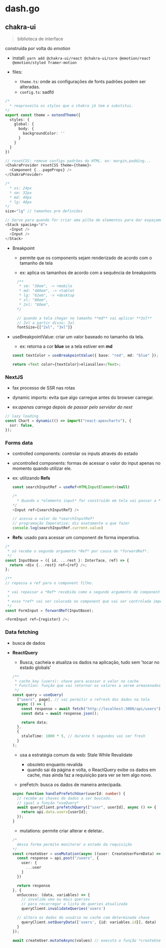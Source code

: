 # dash.go

## chakra-ui

> biblioteca de interface

construída por volta do _emotion_

- install: `yarn add @chakra-ui/react @chakra-ui/core @emotion/react @emotion/styled framer-motion`

- files:
  - `theme.ts`: onde as configurações de fonts padrões podem ser alteradas.
  - `config.ts`: sadfd

```ts
/*
  * reaproveita os styles que o chakra já tem e substitui.
*/
export const theme = extendTheme({
  styles: {
    global: {
      body: {
        backgroundColor: ''
      }
    }
  }
})

// resetCSS: remove configs padrões do HTML. ex: margin,padding...
<ChakraProvider resetCSS theme={theme}>
  <Component {...pageProps} />
</ChakraProvider>

/*
  * xs: 24px
  * sm: 32px
  * md: 40px
  * lg: 48px
*/
size="lg" // tamanhos pre definidos

// Serve para quando for criar uma pilha de elementos para dar espaçamento entre eles
<Stack spacing="4">
  <Input />
  <Input />
</Stack>
```

- Breakpoint

  - permite que os components sejam renderizado de acordo com o tamanho de tela

  - ex: aplica os tamanhos de acordo com a sequência de breakpoints

  ```ts
    /**
     * sm: "30em", -> +mobile
     * md: "480em", -> +tablet
     * lg: "62em", -> +desktop
     * xl: "80em",
     * 2xl: "80em",
    */

    // quando a tela chegar no tamanho **md** vai aplicar **3xl**
    // 2xl a partir disso: 3xl
    fontSize={["2xl", "3xl"]}
  ```

- useBreakpointValue: criar um valor baseado no tamanho da tela.

  - ex: retorna a cor **blue** se a tela estiver em **md**

  ```ts
  const textColor = useBreakpointValue({ base: "red", md: "blue" });

  return <Text color={textColor}>eliasallex</Text>;
  ```

### NextJS

- fax processo de SSR nas rotas

- dynamic imports: evita que algo carregue antes do browser carregar.

- ex:_apenas carrega depois de passar pelo servidor do next_

```ts
// lazy loading
const Chart = dynamic(() => import("react-apexcharts"), {
  ssr: false,
});
```

### Forms data

- controlled components: controlar os inputs através do estado
- uncontrolled components: formas de acessar o valor do input apenas no momento quando utilizar ele.
- ex: utilizando **Refs**

  ```ts
  const searchInputRef = useRef<HTMLInputElement>(null)

  /*
    * Quando o *elemento input* for construído em tela vai passar a *ref* dela para a variável *searchInputRef*
  */
  <Input ref={searchInputRef} />

  // acessa o valor da *searchInputRef*
  // programação Imperativa: diz exatamente o que fazer
  console.log(searchInputRef.current.value)
  ```

- **Refs**: usado para acessar um component de forma imperativa.

```ts
/*
 * só recebe o segundo argumento *Ref* por causa do *forwardRef*.
 */
const InputBase = ({ id, ...rest }: Interface, ref) => {
  return <div {...rest} ref={ref} />;
};

/**
// repassa a ref para o component filho.

 * vai repassar a *Ref* recebida como o segundo argumento do component filho (InputBase).
 *
 * essa *ref* vai ser colocada no component que vai ser controlada imperativamente.
 */
const FormInput = forwardRef(InputBase);

<FormInput ref={register} />;
```

### Data fetching

- busca de dados

- **ReactQuery**

  - Busca, cacheia e atualiza os dados na aplicação, tudo sem 'tocar no estado globals'

  ```ts
  /**
   * cache_key (users): chave para acessar o valor no cache
   * Function: função que vai retornar os valores a serem armazenados no cache
   */
  const query = useQuery(
    ["users", page], // vai permitir o refresh dos dados na tela
    async () => {
      const response = await fetch("http://localhost:3000/api/users");
      const data = await response.json();

      return data;
    },
    {
      staleTime: 1000 * 5, // durante 5 segundos vai ser fresh
    }
  );
  ```

  - usa a estratégia comum da web: Stale While Revalidate

    - obsoleto enquanto revalida
    - quando sai da página e volta, o ReactQuery exibe os dados em cache, mas ainda faz a requisição para ver se tem algo novo.

  - preFetch: busca os dados de maneira antecipada.

  ```ts
  async function handlePrefetchUser(userId: number) {
    // recebe as chaves do dados a ser buscado.
    // igual a função *useQuery*
    await queryClient.prefetchQuery(["user", userId], async () => {
      return api.data.users[userId];
    });
  }
  ```

  - mutations: permite criar alterar e deletar..

  ```ts
  /*
    dessa forma permite monitorar o estado da requisição
  */
  const createUser = useMutation(async ((user: CreateUserFormData) => {
    const response = api.post("/users", {
      user: {
        ...user
      }
    })

    return response
  }, {
    onSuccess: (data, variables) => {
      // invalida uma ou mais queries
      // para recarregar a lista de queries atualizada
      queryClient.invalidateQueries('users')

    // altera os dados do usuário no cache com determinada chave
      queryClient.setQueryData(['users', {id: variables.id}], data)
    }
  });

  await createUser.mutateAsync(values) // executa a função *createUser* de forma assíncrona
  ```
